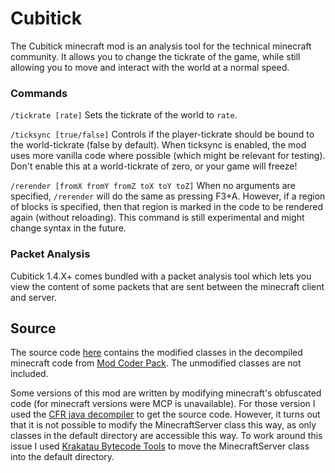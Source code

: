 # Cubitick
The Cubitick minecraft mod is an analysis tool for the technical minecraft community. It allows you to change the tickrate of the game, while still allowing you to move and interact with the world at a normal speed.

### Commands

`/tickrate [rate]`
Sets the tickrate of the world to `rate`.

`/ticksync [true/false]`
Controls if the player-tickrate should be bound to the world-tickrate (false by default). When ticksync is enabled, the mod uses more vanilla code where possible (which might be relevant for testing). 
Don't enable this at a world-tickrate of zero, or your game will freeze!

`/rerender [fromX fromY fromZ toX toY toZ]`
When no arguments are specified, `/rerender` will do the same as pressing F3+A. However, if a region of blocks is specified, then that region is marked in the code to be rendered again (without reloading). This command is still experimental and might change syntax in the future.

### Packet Analysis
Cubitick 1.4.X+ comes bundled with a packet analysis tool which lets you view the content of some packets that are sent between the minecraft client and server.

## Source
The source code [here](https://github.com/Cubitect/Cubitick/tree/master) contains the modified classes in the decompiled minecraft code from [Mod Coder Pack](http://www.modcoderpack.com). The unmodified classes are not included.

Some versions of this mod are written by modifying minecraft's obfuscated code (for minecraft versions were MCP is unavailable). For those version I used the [CFR java decompiler](http://www.benf.org/other/cfr/) to get the source code. However, it turns out that it is not possible to modify the MinecraftServer class this way, as only classes in the default directory are accessible this way. To work around this issue I used [Krakatau Bytecode Tools](https://github.com/Storyyeller/Krakatau) to move the MinecraftServer class into the default directory.

